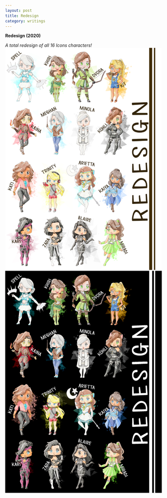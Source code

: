 ```yaml
---
layout: post
title: Redesign
category: writings
---
```


**Redesign (2020)**

_A total redesign of all 16 Icons characters!_  
![Icons - Redesign Light Mode](/assets/artwork/IconProjects/Redesign_LightMode.jpg) 
![Icons - Redesign Dark Mode](/assets/artwork/IconProjects/Redesign_DarkMode.jpg)